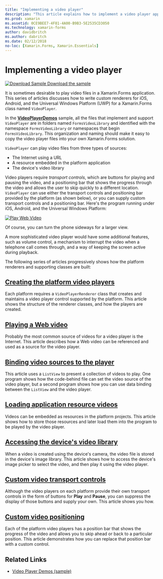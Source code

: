 ```yaml
---
title: "Implementing a video player"
description: "This article explains how to implement a video player application using Xamarin.Forms."
ms.prod: xamarin
ms.assetid: 0CE9BEE7-4F81-4A00-B9B3-5E2535CD3050
ms.technology: xamarin-forms
author: davidbritch
ms.author: dabritch
ms.date: 02/12/2018
no-loc: [Xamarin.Forms, Xamarin.Essentials]
---
```


# Implementing a video player

[![Download Sample](~/media/shared/download.png) Download the sample](https://docs.microsoft.com/samples/xamarin/xamarin-forms-samples/customrenderers-videoplayerdemos)

It is sometimes desirable to play video files in a Xamarin.Forms application. This series of articles discusses how to write custom renderers for iOS, Android, and the Universal Windows Platform (UWP) for a Xamarin.Forms class named `VideoPlayer`.

In the [**VideoPlayerDemos**](/samples/xamarin/xamarin-forms-samples/customrenderers-videoplayerdemos) sample, all the files that implement and support `VideoPlayer` are in folders named `FormsVideoLibrary` and identified with the namespace `FormsVideoLibrary` or namespaces that begin `FormsVideoLibrary`. This organization and naming should make it easy to copy the video player files into your own Xamarin.Forms solution.

`VideoPlayer` can play video files from three types of sources:

- The Internet using a URL
- A resource embedded in the platform application
- The device's video library

Video players require *transport controls*, which are buttons for playing and pausing the video, and a positioning bar that shows the progress through the video and allows the user to skip quickly to a different location. `VideoPlayer` can use either the transport controls and positioning bar provided by the platform (as shown below), or you can supply custom transport controls and a positioning bar. Here's the program running under iOS, Android, and the Universal Windows Platform:

[![Play Web Video](web-videos-images/playwebvideo-small.png "Play Web Video")](web-videos-images/playwebvideo-large.png#lightbox "Play Web Video")

Of course, you can turn the phone sideways for a larger view.

A more sophisticated video player would have some additional features, such as volume control, a mechanism to interrupt the video when a telephone call comes through, and a way of keeping the screen active during playback.

The following series of articles progressively shows how the platform renderers and supporting classes are built:

## [Creating the platform video players](player-creation.md)

Each platform requires a `VideoPlayerRenderer` class that creates and maintains a video player control supported by the platform. This article shows the structure of the renderer classes, and how the players are created.

## [Playing a Web video](web-videos.md)

Probably the most common source of videos for a video player is the Internet. This article describes how a Web video can be referenced and used as a source for the video player.

## [Binding video sources to the player](source-bindings.md)

This article uses a `ListView` to present a collection of videos to play. One program shows how the code-behind file can set the video source of the video player, but a second program shows how you can use data binding between the `ListView` and the video player.

## [Loading application resource videos](loading-resources.md)

Videos can be embedded as resources in the platform projects. This article shows how to store those resources and later load them into the program to be played by the video player.

## [Accessing the device's video library](accessing-library.md)

When a video is created using the device's camera, the video file is stored in the device's image library. This article shows how to access the device's image picker to select the video, and then play it using the video player.

## [Custom video transport controls](custom-transport.md)

Although the video players on each platform provide their own transport controls in the form of buttons for **Play** and **Pause**, you can suppress the display of those buttons and supply your own. This article shows you how.

## [Custom video positioning](custom-positioning.md)

Each of the platform video players has a position bar that shows the progress of the video and allows you to skip ahead or back to a particular position. This article demonstrates how you can replace that position bar with a custom control.

## Related Links

- [Video Player Demos (sample)](/samples/xamarin/xamarin-forms-samples/customrenderers-videoplayerdemos)